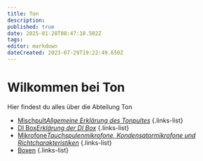 ```yaml
---
title: Ton
description: 
published: true
date: 2025-01-28T08:47:10.502Z
tags: 
editor: markdown
dateCreated: 2023-07-29T19:22:49.650Z
---
```


# Wilkommen bei Ton
Hier findest du alles über die Abteilung Ton

- [Mischpult*Allgemeine Erklärung des Tonpultes*](/ton/mischpult)
{.links-list}
- [DI Box*Erklärung der DI Box*](/ton/DI-Box)
{.links-list}
- [Mikrofone*Tauchspulenmikrofone, Kondensatormikrofone und Richtcharakteristiken*](/ton/Mikrofone)
{.links-list}
- [Boxen](/ton/Boxen)
{.links-list}